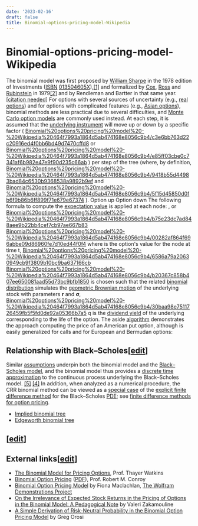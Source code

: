 ```yaml
---
date: '2023-02-16'
draft: false
title: Binomial-options-pricing-model-Wikipedia
---
```


# Binomial-options-pricing-model-Wikipedia

The binomial model was first proposed by [William Sharpe](https://en.wikipedia.org/wiki/William_F._Sharpe) in the 1978 edition of Investments ([ISBN](https://en.wikipedia.org/wiki/International_Standard_Book_Number) [013504605X](https://en.wikipedia.org/wiki/Special:BookSources/013504605X)),[[1]](https://en.wikipedia.org/wiki/Binomial_options_pricing_model) and formalized by [Cox](https://en.wikipedia.org/wiki/John_Carrington_Cox), [Ross](https://en.wikipedia.org/wiki/Stephen_Ross_(economist)) and [Rubinstein](https://en.wikipedia.org/wiki/Mark_Rubinstein) in 1979[[2]](https://en.wikipedia.org/wiki/Binomial_options_pricing_model) and by Rendleman and Bartter in that same year.
[[citation needed](https://en.wikipedia.org/wiki/Wikipedia:Citation_needed)]
For options with several sources of uncertainty (e.g., [real options](https://en.wikipedia.org/wiki/Real_option)) and for options with complicated features (e.g., [Asian options](https://en.wikipedia.org/wiki/Asian_option)), binomial methods are less practical due to several difficulties, and [Monte Carlo option models](https://en.wikipedia.org/wiki/Monte_Carlo_option_model) are commonly used instead.
At each step, it is assumed that the [underlying instrument](https://en.wikipedia.org/wiki/Underlying_instrument) will move up or down by a specific factor (
[Binomial%20options%20pricing%20model%20-%20Wikipedia%20464f7993a1864d5ab474168e8056c9b4/c3e6bb763d22c20916ed4f0bb6bd49d7470cffd8](Binomial%20options%20pricing%20model%20-%20Wikipedia%20464f7993a1864d5ab474168e8056c9b4/c3e6bb763d22c20916ed4f0bb6bd49d7470cffd8)
or
[Binomial%20options%20pricing%20model%20-%20Wikipedia%20464f7993a1864d5ab474168e8056c9b4/e85ff03cbe0c7341af6b982e47e9f90d235c66ab](Binomial%20options%20pricing%20model%20-%20Wikipedia%20464f7993a1864d5ab474168e8056c9b4/e85ff03cbe0c7341af6b982e47e9f90d235c66ab)
) per step of the tree (where, by definition,
[Binomial%20options%20pricing%20model%20-%20Wikipedia%20464f7993a1864d5ab474168e8056c9b4/9418b55d44983bad84c6530b9368538a9892b9ef](Binomial%20options%20pricing%20model%20-%20Wikipedia%20464f7993a1864d5ab474168e8056c9b4/9418b55d44983bad84c6530b9368538a9892b9ef)
and
[Binomial%20options%20pricing%20model%20-%20Wikipedia%20464f7993a1864d5ab474168e8056c9b4/5f15d45850d0fb6f9b86b6ff899f71e679e67374](Binomial%20options%20pricing%20model%20-%20Wikipedia%20464f7993a1864d5ab474168e8056c9b4/5f15d45850d0fb6f9b86b6ff899f71e679e67374)
).
Option up
Option down
The following formula to compute the [expectation value](https://en.wikipedia.org/wiki/Expectation_value) is applied at each node:
, or
[Binomial%20options%20pricing%20model%20-%20Wikipedia%20464f7993a1864d5ab474168e8056c9b4/b75e23dc7ad848aee9b22bb4cef7cb97ae667b83](Binomial%20options%20pricing%20model%20-%20Wikipedia%20464f7993a1864d5ab474168e8056c9b4/b75e23dc7ad848aee9b22bb4cef7cb97ae667b83)
[Binomial%20options%20pricing%20model%20-%20Wikipedia%20464f7993a1864d5ab474168e8056c9b4/00282af864f696abbe09d86960fe7d10ed44f0f4](Binomial%20options%20pricing%20model%20-%20Wikipedia%20464f7993a1864d5ab474168e8056c9b4/00282af864f696abbe09d86960fe7d10ed44f0f4)
where is the option's value for the node at time t,
[Binomial%20options%20pricing%20model%20-%20Wikipedia%20464f7993a1864d5ab474168e8056c9b4/6586a79a20630949cb9f3809b10bc9ba637166cb](Binomial%20options%20pricing%20model%20-%20Wikipedia%20464f7993a1864d5ab474168e8056c9b4/6586a79a20630949cb9f3809b10bc9ba637166cb)
[Binomial%20options%20pricing%20model%20-%20Wikipedia%20464f7993a1864d5ab474168e8056c9b4/b20367c858b407ee650081aad55d73bc9bfb1850](Binomial%20options%20pricing%20model%20-%20Wikipedia%20464f7993a1864d5ab474168e8056c9b4/b20367c858b407ee650081aad55d73bc9bfb1850)
is chosen such that the related [binomial distribution](https://en.wikipedia.org/wiki/Binomial_distribution) simulates the [geometric Brownian motion](https://en.wikipedia.org/wiki/Geometric_Brownian_motion) of the underlying stock with parameters **r** and **σ**,
[Binomial%20options%20pricing%20model%20-%20Wikipedia%20464f7993a1864d5ab474168e8056c9b4/30baa98e7511726459fb5f5fd0de92a05366b7a5](Binomial%20options%20pricing%20model%20-%20Wikipedia%20464f7993a1864d5ab474168e8056c9b4/30baa98e7511726459fb5f5fd0de92a05366b7a5)
q is the [dividend yield](https://en.wikipedia.org/wiki/Dividend_yield) of the underlying corresponding to the life of the option.
The aside [algorithm](https://en.wikipedia.org/wiki/Algorithm) demonstrates the approach computing the price of an American put option, although is easily generalized for calls and for European and Bermudan options:
## Relationship with Black–Scholes[[edit](https://en.wikipedia.org/w/index.php?title=Binomial_options_pricing_model&action=edit&section=6)]
Similar [assumptions](https://en.wikipedia.org/wiki/Black%E2%80%93Scholes) underpin both the binomial model and the [Black–Scholes model](https://en.wikipedia.org/wiki/Black%E2%80%93Scholes), and the binomial model thus provides a [discrete time](https://en.wikipedia.org/wiki/Discrete_time_and_continuous_time) [approximation](https://en.wikipedia.org/wiki/Approximation) to the continuous process underlying the Black–Scholes model.
[[5]](https://en.wikipedia.org/wiki/Binomial_options_pricing_model) [[4]](https://en.wikipedia.org/wiki/Binomial_options_pricing_model)
In addition, when analyzed as a numerical procedure, the CRR binomial method can be viewed as a [special case](https://en.wikipedia.org/wiki/Special_case) of the [explicit finite difference method](https://en.wikipedia.org/wiki/Finite_difference_method) for the Black–Scholes [PDE](https://en.wikipedia.org/wiki/Partial_differential_equation); see [finite difference methods for option pricing](https://en.wikipedia.org/wiki/Finite_difference_methods_for_option_pricing).
- [Implied binomial tree](https://en.wikipedia.org/wiki/Implied_binomial_tree)
- [Edgeworth binomial tree](https://en.wikipedia.org/wiki/Edgeworth_binomial_tree)
## [[edit](https://en.wikipedia.org/w/index.php?title=Binomial_options_pricing_model&action=edit&section=8)]
## External links[[edit](https://en.wikipedia.org/w/index.php?title=Binomial_options_pricing_model&action=edit&section=9)]
- [The Binomial Model for Pricing Options](http://www.sjsu.edu/faculty/watkins/binomial.htm), Prof. Thayer Watkins
- [Binomial Option Pricing](http://faculty.darden.virginia.edu/conroyb/derivatives/Binomial%20Option%20Pricing%20_f-0943_.pdf) ([PDF](https://en.wikipedia.org/wiki/PDF)), Prof. Robert M. Conroy
- [Binomial Option Pricing Model](http://demonstrations.wolfram.com/BinomialOptionPricingModel/) by Fiona Maclachlan, [The Wolfram Demonstrations Project](https://en.wikipedia.org/wiki/The_Wolfram_Demonstrations_Project)
- [On the Irrelevance of Expected Stock Returns in the Pricing of Options in the Binomial Model: A Pedagogical Note](http://ssrn.com/abstract=844104) by Valeri Zakamouline
- [A Simple Derivation of Risk-Neutral Probability in the Binomial Option Pricing Model](https://papers.ssrn.com/sol3/papers.cfm?abstract_id=2428763) by Greg Orosi
